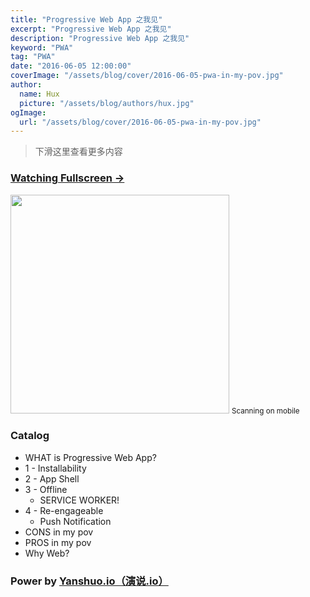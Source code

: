 ```yaml
---
title: "Progressive Web App 之我见"
excerpt: "Progressive Web App 之我见"
description: "Progressive Web App 之我见"
keyword: "PWA"
tag: "PWA"
date: "2016-06-05 12:00:00"
coverImage: "/assets/blog/cover/2016-06-05-pwa-in-my-pov.jpg"
author:
  name: Hux
  picture: "/assets/blog/authors/hux.jpg"
ogImage:
  url: "/assets/blog/cover/2016-06-05-pwa-in-my-pov.jpg"
---
```


> 下滑这里查看更多内容

### [Watching Fullscreen →](https://huangxuan.me/pwa-in-my-pov/)

<div class="visible-md visible-lg">
    <img src="//huangxuan.me/pwa-in-my-pov/attach/qrcode.png" width="350" />
    <small class="img-hint">Scanning on mobile</small>
</div>

### Catalog

- WHAT is Progressive Web App?
- 1 - Installability
- 2 - App Shell
- 3 - Offline
  - SERVICE WORKER!
- 4 - Re-engageable
  - Push Notification
- CONS in my pov
- PROS in my pov
- Why Web?

### Power by [Yanshuo.io（演说.io）](https://yanshuo.io)
